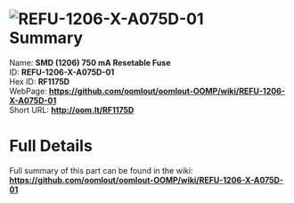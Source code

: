 
![REFU-1206-X-A075D-01](https://github.com/oomlout/oomlout-OOMP/blob/master/parts/REFU-1206-X-A075D-01/REFU-1206-X-A075D-01_420.jpg)   
Summary
=================
  
Name: __SMD (1206) 750 mA Resetable Fuse__    
ID: __REFU-1206-X-A075D-01__   
Hex ID: __RF1175D__   
WebPage: __https://github.com/oomlout/oomlout-OOMP/wiki/REFU-1206-X-A075D-01__   
Short URL: __http://oom.lt/RF1175D__   

Full Details
==========================
Full summary of this part can be found in the wiki:   
__https://github.com/oomlout/oomlout-OOMP/wiki/REFU-1206-X-A075D-01__    

